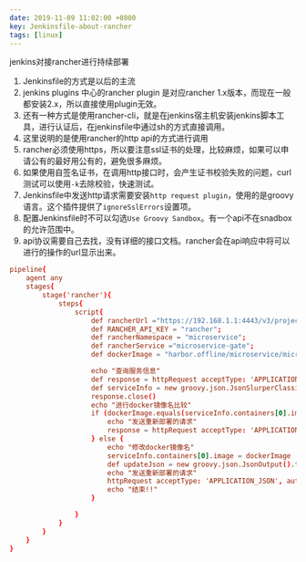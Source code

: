 ```yaml
---
date: 2019-11-09 11:02:00 +0800
key: Jenkinsfile-about-rancher
tags: [linux]
---
```


jenkins对接rancher进行持续部署

1. Jenkinsfile的方式是以后的主流
2. jenkins plugins 中心的rancher plugin 是对应rancher 1.x版本，而现在一般都安装2.x，所以直接使用plugin无效。
3. 还有一种方式是使用rancher-cli，就是在jenkins宿主机安装jenkins脚本工具，进行认证后，在jenkinsfile中通过sh的方式直接调用。
4. 这里说明的是使用rancher的http api的方式进行调用
5. rancher必须使用https，所以要注意ssl证书的处理，比较麻烦，如果可以申请公有的最好用公有的，避免很多麻烦。
6. 如果使用自签名证书，在调用http接口时，会产生证书校验失败的问题，curl测试可以使用`-k`去除校验，快速测试。
7. Jenkinsfile中发送http请求需要安装`http request plugin`，使用的是groovy语言。这个插件提供了`ignoreSslErrors`设置项。
8. 配置Jenkinsfile时不可以勾选`Use Groovy Sandbox`。有一个api不在snadbox的允许范围中。
9. api协议需要自己去找，没有详细的接口文档。rancher会在api响应中将可以进行的操作的url显示出来。

```conf
pipeline{
    agent any
    stages{
        stage('rancher'){
            steps{
                script{
                    def rancherUrl ="https://192.168.1.1:4443/v3/project/c-j8lt8:p-mgzdk/workloads/deployment";
                    def RANCHER_API_KEY = "rancher";
                    def rancherNamespace = "microservice";
                    def rancherService ="microservice-gate";
                    def dockerImage = "harbor.offline/microservice/microservice-gate";

                    echo "查询服务信息"
                    def response = httpRequest acceptType: 'APPLICATION_JSON', authentication: "${RANCHER_API_KEY}", contentType: 'APPLICATION_JSON', httpMode: 'GET', responseHandle: 'LEAVE_OPEN', timeout: 10, url: "${rancherUrl}:${rancherNamespace}:${rancherService}", ignoreSslErrors:true
                    def serviceInfo = new groovy.json.JsonSlurperClassic().parseText(response.content)
                    response.close()
                    echo "进行docker镜像名比较"
                    if (dockerImage.equals(serviceInfo.containers[0].image)) {  
                        echo "发送重新部署的请求"
                        response = httpRequest acceptType: 'APPLICATION_JSON', authentication: "${RANCHER_API_KEY}", contentType: 'APPLICATION_JSON', httpMode: 'PUT', requestBody: "${response.content}",responseHandle: 'NONE', timeout: 10, url: "${rancherUrl}:${rancherNamespace}:${rancherService}", ignoreSslErrors:true
                    } else {
                        echo "修改docker镜像名"
                        serviceInfo.containers[0].image = dockerImage
                        def updateJson = new groovy.json.JsonOutput().toJson(serviceInfo)
                        echo "发送重新部署的请求"
                        httpRequest acceptType: 'APPLICATION_JSON', authentication: "${RANCHER_API_KEY}", contentType: 'APPLICATION_JSON', httpMode: 'PUT', requestBody: "${updateJson}", responseHandle: 'NONE', timeout: 10, url: "${rancherUrl}:${rancherNamespace}:${rancherService}", ignoreSslErrors:true
                        echo "结束!!"
                    }

                }
            }
        }
    }
}

```